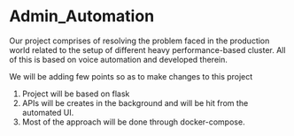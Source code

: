 # Admin_Automation
Our project comprises of resolving the problem faced in the production world related to the setup of different heavy performance-based cluster.
All of this is based on voice automation and developed therein.

We will be adding few points so as to make changes to this project
1. Project will be based on flask
2. APIs will be creates in the background and will be hit from the automated UI.
3. Most of the approach will be done through docker-compose.
